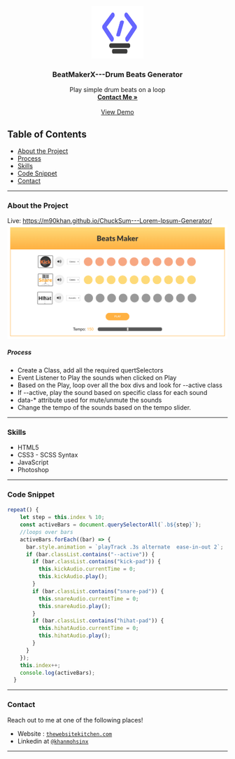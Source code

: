 <br />
<p align="center">
  <a href="https://www.thewebsitekitchen.com">
    <img src="img/favicon.png" alt="Logo" width="120" height="120">
  </a>

  <h3 align="center">BeatMakerX---Drum Beats Generator</h3>

  <p align="center">
Play simple drum beats on a loop    <br />
    <a href="emailto:m90khan@gmail.com"><strong>Contact Me »</strong></a>
    <br />
    <br />
    <a href="https://m90khan.github.io/Drum-Beats-Maker-WebApp/.">View Demo</a>
    
   </p>
</p>

## Table of Contents

- [About the Project](#about-the-project)
- [Process](#process)
- [Skills](#skills)
- [Code Snippet](#code)
- [Contact](#Contact)

---

### About the Project

Live: https://m90khan.github.io/ChuckSum---Lorem-Ipsum-Generator/
<img src="./img/overview.jpg">

##### Process

- Create a Class, add all the required quertSelectors
- Event Listener to Play the sounds when clicked on Play
- Based on the Play, loop over all the box divs and look for --active class
- If --active, play the sound based on specific class for each sound
- data-\* attribute used for mute/unmute the sounds
- Change the tempo of the sounds based on the tempo slider.

---

### Skills

- HTML5
- CSS3 - SCSS Syntax
- JavaScript
- Photoshop

---

### Code Snippet

```javascript
repeat() {
    let step = this.index % 10;
    const activeBars = document.querySelectorAll(`.b${step}`);
    //loops over bars
    activeBars.forEach((bar) => {
      bar.style.animation = `playTrack .3s alternate  ease-in-out 2`;
      if (bar.classList.contains("--active")) {
        if (bar.classList.contains("kick-pad")) {
          this.kickAudio.currentTime = 0;
          this.kickAudio.play();
        }
        if (bar.classList.contains("snare-pad")) {
          this.snareAudio.currentTime = 0;
          this.snareAudio.play();
        }
        if (bar.classList.contains("hihat-pad")) {
          this.hihatAudio.currentTime = 0;
          this.hihatAudio.play();
        }
      }
    });
    this.index++;
    console.log(activeBars);
  }
```

---

### Contact

Reach out to me at one of the following places!

- Website : <a href="https://thewebsitekitchen.com" target="_blank">`thewebsitekitchen.com`</a>
- Linkedin at <a href="https://de.linkedin.com/in/khanmohsinx" target="_blank">`@khanmohsinx`</a>

---
